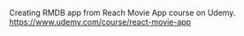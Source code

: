 Creating RMDB app from Reach Movie App course on Udemy.
https://www.udemy.com/course/react-movie-app
